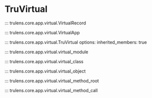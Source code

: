 # TruVirtual

::: trulens.core.app.virtual.VirtualRecord

::: trulens.core.app.virtual.VirtualApp

::: trulens.core.app.virtual.TruVirtual
    options:
      inherited_members: true

::: trulens.core.app.virtual.virtual_module

::: trulens.core.app.virtual.virtual_class

::: trulens.core.app.virtual.virtual_object

::: trulens.core.app.virtual.virtual_method_root

::: trulens.core.app.virtual.virtual_method_call
